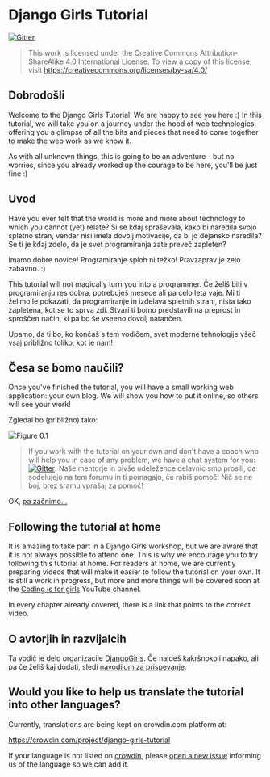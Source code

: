 # Django Girls Tutorial

[![Gitter](https://badges.gitter.im/DjangoGirls/tutorial.svg)](https://gitter.im/DjangoGirls/tutorial)

> This work is licensed under the Creative Commons Attribution-ShareAlike 4.0 International License. To view a copy of this license, visit https://creativecommons.org/licenses/by-sa/4.0/

## Dobrodošli

Welcome to the Django Girls Tutorial! We are happy to see you here :) In this tutorial, we will take you on a journey under the hood of web technologies, offering you a glimpse of all the bits and pieces that need to come together to make the web work as we know it.

As with all unknown things, this is going to be an adventure - but no worries, since you already worked up the courage to be here, you'll be just fine :)

## Uvod

Have you ever felt that the world is more and more about technology to which you cannot (yet) relate? Si se kdaj spraševala, kako bi naredila svojo spletno stran, vendar nisi imela dovolj motivacije, da bi jo dejansko naredila? Se ti je kdaj zdelo, da je svet programiranja zate preveč zapleten?

Imamo dobre novice! Programiranje sploh ni težko! Pravzaprav je zelo zabavno. :)

This tutorial will not magically turn you into a programmer. Če želiš biti v programiranju res dobra, potrebuješ mesece ali pa celo leta vaje. Mi ti želimo le pokazati, da programiranje in izdelava spletnih strani, nista tako zapletena, kot se to sprva zdi. Stvari ti bomo predstavili na preprost in sproščen način, ki pa bo še vseeno dovolj natančen.

Upamo, da ti bo, ko končaš s tem vodičem, svet moderne tehnologije všeč vsaj približno toliko, kot je nam!

## Česa se bomo naučili?

Once you've finished the tutorial, you will have a small working web application: your own blog. We will show you how to put it online, so others will see your work!

Zgledal bo (približno) tako:

![Figure 0.1](images/application.png)

> If you work with the tutorial on your own and don't have a coach who will help you in case of any problem, we have a chat system for you: [![Gitter](https://badges.gitter.im/DjangoGirls/tutorial.svg)](https://gitter.im/DjangoGirls/tutorial). Naše mentorje in bivše udeležence delavnic smo prosili, da sodelujejo na tem forumu in ti pomagajo, če rabiš pomoč! Nič se ne boj, brez sramu vprašaj za pomoč!

OK, [pa začnimo...](./how_the_internet_works/README.md)

## Following the tutorial at home

It is amazing to take part in a Django Girls workshop, but we are aware that it is not always possible to attend one. This is why we encourage you to try following this tutorial at home. For readers at home, we are currently preparing videos that will make it easier to follow the tutorial on your own. It is still a work in progress, but more and more things will be covered soon at the [Coding is for girls](https://www.youtube.com/channel/UC0hNd2uW8jTR5K3KBzRuG2A/feed) YouTube channel.

In every chapter already covered, there is a link that points to the correct video.

## O avtorjih in razvijalcih

Ta vodič je delo organizacije [DjangoGirls](https://djangogirls.org/). Če najdeš kakršnokoli napako, ali pa če želiš kaj dodati, sledi [navodilom za prispevanje](https://github.com/DjangoGirls/tutorial/blob/master/README.md).

## Would you like to help us translate the tutorial into other languages?

Currently, translations are being kept on crowdin.com platform at:

https://crowdin.com/project/django-girls-tutorial

If your language is not listed on [crowdin](https://crowdin.com/), please [open a new issue](https://github.com/DjangoGirls/tutorial/issues/new) informing us of the language so we can add it.